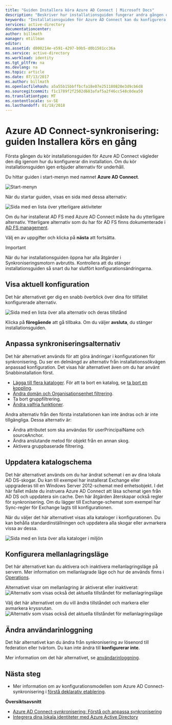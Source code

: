 ```yaml
---
title: "Guiden Installera köra Azure AD Connect | Microsoft Docs"
description: "Beskriver hur installationsguiden fungerar andra gången du kör den."
keywords: "Installationsguiden för Azure AD Connect kan du konfigurera inställningar för underhåll den andra gången som du kör den"
services: active-directory
documentationcenter: 
author: billmath
manager: mtillman
editor: 
ms.assetid: d800214e-e591-4297-b9b5-d0b1581cc36a
ms.service: active-directory
ms.workload: identity
ms.tgt_pltfrm: na
ms.devlang: na
ms.topic: article
ms.date: 07/13/2017
ms.author: billmath
ms.openlocfilehash: a5a55b15bbffbcfa18e07e251180820e3d9cb6d8
ms.sourcegitcommit: f1c1789f2f2502d683afaf5a2f46cc548c0dea50
ms.translationtype: MT
ms.contentlocale: sv-SE
ms.lasthandoff: 01/18/2018
---
```

# <a name="azure-ad-connect-sync-running-the-installation-wizard-a-second-time"></a>Azure AD Connect-synkronisering: guiden Installera körs en gång
Första gången du kör installationsguiden för Azure AD Connect vägleder den dig igenom hur du konfigurerar din installation. Om du kör installationsguiden igen erbjuder alternativ för underhåll.

Du hittar guiden i start-menyn med namnet **Azure AD Connect**.

![Start-menyn](./media/active-directory-aadconnectsync-installation-wizard/startmenu.png)

När du startar guiden, visas en sida med dessa alternativ:

![Sida med en lista över ytterligare aktiviteter](./media/active-directory-aadconnectsync-installation-wizard/additionaltasks.png)

Om du har installerat AD FS med Azure AD Connect måste ha du ytterligare alternativ. Ytterligare alternativ som du har för AD FS finns dokumenterade i [AD FS management](active-directory-aadconnect-federation-management.md#manage-ad-fs).

Välj en av uppgifter och klicka på **nästa** att fortsätta.

> [!IMPORTANT]
> När du har installationsguiden öppna har alla åtgärder i Synkroniseringsmotorn avbrutits. Kontrollera att du stänger installationsguiden så snart du har slutfört konfigurationsändringarna.
>
>

## <a name="view-current-configuration"></a>Visa aktuell konfiguration
Det här alternativet ger dig en snabb överblick över dina för tillfället konfigurerade alternativ.

![Sida med en lista över alla alternativ och deras tillstånd](./media/active-directory-aadconnectsync-installation-wizard/viewconfig.png)

Klicka på **föregående** att gå tillbaka. Om du väljer **avsluta**, du stänger installationsguiden.

## <a name="customize-synchronization-options"></a>Anpassa synkroniseringsalternativ
Det här alternativet används för att göra ändringar i konfigurationen för synkronisering. Du ser en delmängd av alternativ från installationssökvägen anpassad konfiguration. Det visas här alternativet även om du har använt Snabbinstallation först.

* [Lägga till flera kataloger](active-directory-aadconnect-get-started-custom.md#connect-your-directories). För att ta bort en katalog, se [ta bort en koppling](active-directory-aadconnectsync-service-manager-ui-connectors.md#delete).
* [Ändra domän och Organisationsenhet filtrering](active-directory-aadconnect-get-started-custom.md#domain-and-ou-filtering).
* Ta bort gruppfiltrering.
* [Ändra valfria funktioner](active-directory-aadconnect-get-started-custom.md#optional-features).

Andra alternativ från den första installationen kan inte ändras och är inte tillgängliga. Dessa alternativ är:

* Ändra attributet som ska användas för userPrincipalName och sourceAnchor.
* Ändra anslutande metod för objekt från en annan skog.
* Aktivera gruppbaserade filtrering.

## <a name="refresh-directory-schema"></a>Uppdatera katalogschema
Det här alternativet används om du har ändrat schemat i en av dina lokala AD DS-skogar. Du kan till exempel har installerat Exchange eller uppgraderas till en Windows Server 2012-schemat med enhetsobjekt. I det här fallet måste du instruera Azure AD Connect att läsa schemat igen från AD DS och uppdatera sin cache. Den här åtgärden återskapar också regler för synkronisering. Om du lägger till Exchange-schemat som exempel har Sync-regler för Exchange lagts till konfigurationen.

När du väljer det här alternativet visas alla kataloger i konfigurationen. Du kan behålla standardinställningen och uppdatera alla skogar eller avmarkera vissa av dessa.

![Sida med en lista över alla kataloger i miljön](./media/active-directory-aadconnectsync-installation-wizard/refreshschema.png)

## <a name="configure-staging-mode"></a>Konfigurera mellanlagringsläge
Det här alternativet kan du aktivera och inaktivera mellanlagringsläge på servern. Mer information om mellanlagrade läge och hur de används finns i [Operations](active-directory-aadconnectsync-operations.md#staging-mode).

Alternativet visar om mellanlagring är aktiverat eller inaktiverat:  
![Alternativ som visas också det aktuella tillståndet för mellanlagringsläge](./media/active-directory-aadconnectsync-installation-wizard/stagingmodecurrentstate.png)

Välj det här alternativet om du vill ändra tillståndet och markera eller avmarkera kryssrutan.  
![Alternativ som visas också det aktuella tillståndet för mellanlagringsläge](./media/active-directory-aadconnectsync-installation-wizard/stagingmodeenable.png)

## <a name="change-user-sign-in"></a>Ändra användarinloggning
Det här alternativet kan du ändra från synkronisering av lösenord till federation eller tvärtom. Du kan inte ändra till **konfigurerar inte**.

Mer information om det här alternativet, se [användarinloggning](active-directory-aadconnect-user-signin.md#changing-the-user-sign-in-method).

## <a name="next-steps"></a>Nästa steg
* Mer information om av konfigurationsmodellen som Azure AD Connect-synkronisering i [förstå deklarativ etablering](active-directory-aadconnectsync-understanding-declarative-provisioning.md).

**Översiktsavsnitt**

* [Azure AD Connect-synkronisering: Förstå och anpassa synkronisering](active-directory-aadconnectsync-whatis.md)
* [Integrera dina lokala identiteter med Azure Active Directory](active-directory-aadconnect.md)
